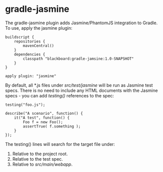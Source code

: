gradle-jasmine
==============

The gradle-jasmine plugin adds Jasmine/PhantomJS integration to Gradle.  To use, apply the jasmine plugin:

    buildscript {
        repositories {
            mavenCentral()
        }
        dependencies {
            classpath "blackboard:gradle-jamsine:1.0-SNAPSHOT"
        }
    }

    apply plugin: "jasmine"

By default, all *.js files under *src/test/jasmine* will be run as Jasmine test specs.  There is no need to include
any HTML documents with the Jasmine specs - you can add *testing()* references to the spec:

    testing("foo.js");

    describe("A scenario", function() {
        it("A test", function() {
            Foo f = new Foo();
            assertTrue( f.something );
        }
    });

The testing() lines will search for the target file under:
1. Relative to the project root.
2. Relative to the test spec.
3. Relative to *src/main/webapp*.